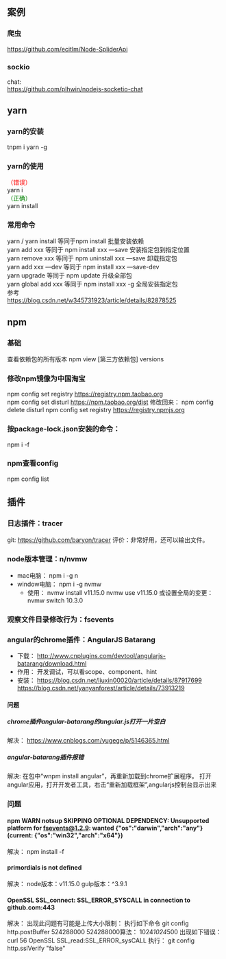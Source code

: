 ## 案例
### 爬虫  
https://github.com/ecitlm/Node-SpliderApi  
### sockio  
chat:  
https://github.com/plhwin/nodejs-socketio-chat  

## yarn
### yarn的安装  
tnpm i yarn -g  

### yarn的使用  
<span style="color:red;">（错误）</span>      
yarn i  
<span style="color:green;">（正确）</span>     
yarn install  

### 常用命令  
yarn / yarn install 等同于npm install 批量安装依赖  
yarn add xxx 等同于 npm install xxx —save 安装指定包到指定位置  
yarn remove xxx 等同于 npm uninstall xxx —save 卸载指定包  
yarn add xxx —dev 等同于 npm install xxx —save-dev  
yarn upgrade 等同于 npm update 升级全部包  
yarn global add xxx 等同于 npm install xxx -g 全局安装指定包  
参考  
https://blog.csdn.net/w345731923/article/details/82878525  

## npm
### 基础
查看依赖包的所有版本
npm view [第三方依赖包] versions
### 修改npm镜像为中国淘宝  
npm config set registry https://registry.npm.taobao.org  
npm config set disturl https://npm.taobao.org/dist 
修改回来：
npm config delete disturl
npm config set registry https://registry.npmjs.org
### 按package-lock.json安装的命令：
npm i -f
### npm查看config
npm config list


## 插件
### 日志插件：tracer
git: https://github.com/baryon/tracer
评价：非常好用，还可以输出文件。
### node版本管理：n/nvmw
+ mac电脑：
npm i -g n
+ window电脑：
npm i -g nvmw
    + 使用：
    nvmw install v11.15.0
    nvmw use v11.15.0
    或设置全局的变更：
    nvmw switch 10.3.0
### 观察文件目录修改行为：fsevents
### angular的chrome插件：AngularJS Batarang
+ 下载：
http://www.cnplugins.com/devtool/angularjs-batarang/download.html
+ 作用：
开发调试，可以看scope、component、hint
+ 安装：
https://blog.csdn.net/liuxin00020/article/details/87917699
https://blog.csdn.net/yanyanforest/article/details/73913219
#### 问题
##### chrome插件angular-batarang的angular.js打开一片空白
解决：
https://www.cnblogs.com/yugege/p/5146365.html
##### angular-batarang插件报错
解决:
在包中“wnpm install angular”，再重新加载到chrome扩展程序。
打开angular应用，打开开发者工具，右击“重新加载框架”,angularjs控制台显示出来

### 问题
#### npm WARN notsup SKIPPING OPTIONAL DEPENDENCY: Unsupported platform for fsevents@1.2.9: wanted {"os":"darwin","arch":"any"} (current: {"os":"win32","arch":"x64"})
解决：
npm install -f
#### primordials is not defined
解决：
node版本：v11.15.0
gulp版本：^3.9.1
#### OpenSSL SSL_connect: SSL_ERROR_SYSCALL in connection to github.com:443
解决：
出现此问题有可能是上传大小限制：
执行如下命令
git config http.postBuffer 524288000
524288000算法：
1024*1024*500
出现如下错误：curl 56 OpenSSL SSL_read:SSL_ERROR_sysCALL
执行：
git config http.sslVerify "false"
